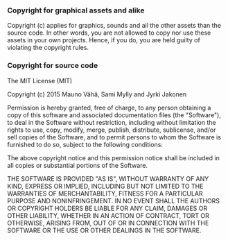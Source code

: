 ### Copyright for graphical assets and alike

Copyright (c) applies for graphics, sounds and all the other assets than the source code. In other words, 
you are not allowed to copy nor use these assets in your own projects. Hence, if you do, you are 
held guilty of violating the copyright rules.


### Copyright for source code

The MIT License (MIT)

Copyright (c) 2015 Mauno Vähä, Sami Mylly and Jyrki Jakonen

Permission is hereby granted, free of charge, to any person obtaining a copy
of this software and associated documentation files (the "Software"), to deal
in the Software without restriction, including without limitation the rights
to use, copy, modify, merge, publish, distribute, sublicense, and/or sell
copies of the Software, and to permit persons to whom the Software is
furnished to do so, subject to the following conditions:

The above copyright notice and this permission notice shall be included in all
copies or substantial portions of the Software.

THE SOFTWARE IS PROVIDED "AS IS", WITHOUT WARRANTY OF ANY KIND, EXPRESS OR
IMPLIED, INCLUDING BUT NOT LIMITED TO THE WARRANTIES OF MERCHANTABILITY,
FITNESS FOR A PARTICULAR PURPOSE AND NONINFRINGEMENT. IN NO EVENT SHALL THE
AUTHORS OR COPYRIGHT HOLDERS BE LIABLE FOR ANY CLAIM, DAMAGES OR OTHER
LIABILITY, WHETHER IN AN ACTION OF CONTRACT, TORT OR OTHERWISE, ARISING FROM,
OUT OF OR IN CONNECTION WITH THE SOFTWARE OR THE USE OR OTHER DEALINGS IN THE
SOFTWARE.
